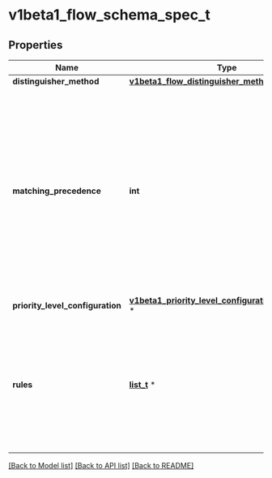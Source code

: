 # v1beta1_flow_schema_spec_t

## Properties
Name | Type | Description | Notes
------------ | ------------- | ------------- | -------------
**distinguisher_method** | [**v1beta1_flow_distinguisher_method_t**](v1beta1_flow_distinguisher_method.md) \* |  | [optional] 
**matching_precedence** | **int** | &#x60;matchingPrecedence&#x60; is used to choose among the FlowSchemas that match a given request. The chosen FlowSchema is among those with the numerically lowest (which we take to be logically highest) MatchingPrecedence.  Each MatchingPrecedence value must be ranged in [1,10000]. Note that if the precedence is not specified, it will be set to 1000 as default. | [optional] 
**priority_level_configuration** | [**v1beta1_priority_level_configuration_reference_t**](v1beta1_priority_level_configuration_reference.md) \* |  | 
**rules** | [**list_t**](v1beta1_policy_rules_with_subjects.md) \* | &#x60;rules&#x60; describes which requests will match this flow schema. This FlowSchema matches a request if and only if at least one member of rules matches the request. if it is an empty slice, there will be no requests matching the FlowSchema. | [optional] 

[[Back to Model list]](../README.md#documentation-for-models) [[Back to API list]](../README.md#documentation-for-api-endpoints) [[Back to README]](../README.md)


